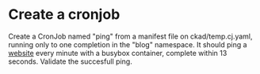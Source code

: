 # Create a cronjob

Create a CronJob named "ping" from a manifest file on ckad/temp.cj.yaml, running only to one completion in the "blog" namespace. It should ping a [website](devtechops.dev) every minute with a busybox container, complete within 13 seconds.
Validate the succesfull ping.





